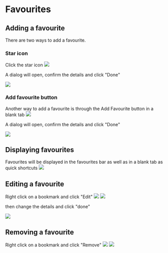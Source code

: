 # Favourites

## Adding a favourite

There are two ways to add a favourite.

### Star icon

Click the star icon
![](https://i.imgur.com/KdNijZ6.png)

A dialog will open, confirm the details and click "Done"

![](https://i.imgur.com/HRFajjP.png)

### Add favourite button

Another way to add a favourite is through the Add Favourite button in a blank tab
![](https://i.imgur.com/gwalfwT.png)

A dialog will open, confirm the details and click "Done"

![](https://i.imgur.com/Y1kZebq.png)

## Displaying favourites

Favourites will be displayed in the favourites bar as well as in a blank tab as quick shortcuts
![](https://i.imgur.com/fymD7AE.png)

## Editing a favourite

Right click on a bookmark and click "Edit"
![](https://i.imgur.com/tpwmZ6s.png)
![](https://i.imgur.com/lHmSNPZ.png)

then change the details and click "done"

![](https://i.imgur.com/1SejBOk.png)

## Removing a favourite

Right click on a bookmark and click "Remove"
![](https://i.imgur.com/bcajtDg.png)
![](https://i.imgur.com/9p2Thco.png)

